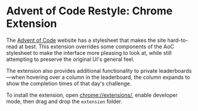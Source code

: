 # Advent of Code Restyle: Chrome Extension
The [Advent of Code](https://adventofcode.com/) website has a stylesheet that makes the site hard-to-read at best. This extension overrides some components of the AoC stylesheet to make the interface more pleasing to look at, while still attempting to preserve the original UI's general feel.

The extension also provides additional functionality to private leaderboards&mdash;when hovering over a column in the leaderboard, the column expands to show the completion times of that day's challenge.

To install the extension, open [chrome://extensions/](chrome://extensions/), enable developer mode, then drag and drop the `extension` folder.
